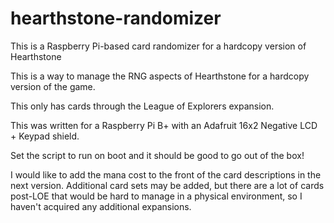 # hearthstone-randomizer
This is a Raspberry Pi-based card randomizer for a hardcopy version of Hearthstone

This is a way to manage the RNG aspects of Hearthstone for a hardcopy version of the game.

This only has cards through the League of Explorers expansion.

This was written for a Raspberry Pi B+ with an Adafruit 16x2 Negative LCD + Keypad shield.

Set the script to run on boot and it should be good to go out of the box!

I would like to add the mana cost to the front of the card descriptions in the next version.  Additional card sets may be added, but there are a lot of cards post-LOE that would be hard to manage in a physical environment, so I haven't acquired any additional expansions.
